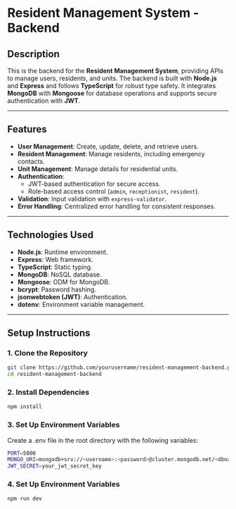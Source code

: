 # **Resident Management System - Backend**

## **Description**
This is the backend for the **Resident Management System**, providing APIs to manage users, residents, and units. The backend is built with **Node.js** and **Express** and follows **TypeScript** for robust type safety. It integrates **MongoDB** with **Mongoose** for database operations and supports secure authentication with **JWT**.

---

## **Features**
- **User Management**: Create, update, delete, and retrieve users.
- **Resident Management**: Manage residents, including emergency contacts.
- **Unit Management**: Manage details for residential units.
- **Authentication**: 
  - JWT-based authentication for secure access.
  - Role-based access control (`admin`, `receptionist`, `resident`).
- **Validation**: Input validation with `express-validator`.
- **Error Handling**: Centralized error handling for consistent responses.

---

## **Technologies Used**
- **Node.js**: Runtime environment.
- **Express**: Web framework.
- **TypeScript**: Static typing.
- **MongoDB**: NoSQL database.
- **Mongoose**: ODM for MongoDB.
- **bcrypt**: Password hashing.
- **jsonwebtoken (JWT)**: Authentication.
- **dotenv**: Environment variable management.

---

## **Setup Instructions**

### **1. Clone the Repository**
```bash
git clone https://github.com/yourusername/resident-management-backend.git
cd resident-management-backend
```

### **2. Install Dependencies**
```bash
npm install
```


### **3. Set Up Environment Variables**
Create a .env file in the root directory with the following variables:
```bash
PORT=5000
MONGO_URI=mongodb+srv://<username>:<password>@cluster.mongodb.net/<dbname>?retryWrites=true&w=majority
JWT_SECRET=your_jwt_secret_key
```

### **4. Set Up Environment Variables**
```bash
npm run dev
```